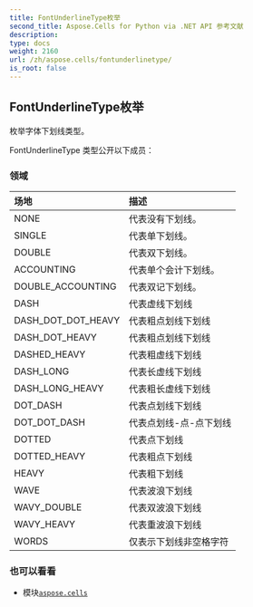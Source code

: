 ```yaml
---
title: FontUnderlineType枚举
second_title: Aspose.Cells for Python via .NET API 参考文献
description:
type: docs
weight: 2160
url: /zh/aspose.cells/fontunderlinetype/
is_root: false
---
```

## FontUnderlineType枚举
枚举字体下划线类型。



FontUnderlineType 类型公开以下成员：

### 领域
|场地|描述|
| :- | :- |
| NONE |代表没有下划线。|
| SINGLE |代表单下划线。|
| DOUBLE |代表双下划线。|
| ACCOUNTING |代表单个会计下划线。|
| DOUBLE_ACCOUNTING |代表双记下划线。|
| DASH |代表虚线下划线|
| DASH_DOT_DOT_HEAVY |代表粗点划线下划线|
| DASH_DOT_HEAVY |代表粗点划线下划线|
| DASHED_HEAVY |代表粗虚线下划线|
| DASH_LONG |代表长虚线下划线|
| DASH_LONG_HEAVY |代表粗长虚线下划线|
| DOT_DASH |代表点划线下划线|
| DOT_DOT_DASH |代表点划线-点-点下划线|
| DOTTED |代表点下划线|
| DOTTED_HEAVY |代表粗点下划线|
| HEAVY |代表粗下划线|
| WAVE |代表波浪下划线|
| WAVY_DOUBLE |代表双波浪下划线|
| WAVY_HEAVY |代表重波浪下划线|
| WORDS |仅表示下划线非空格字符|



### 也可以看看
* 模块[`aspose.cells`](..)
